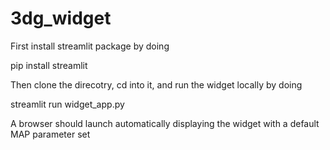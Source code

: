 # 3dg_widget


First install streamlit package by doing

pip install streamlit



Then clone the direcotry, cd into it, and run the widget locally by doing

streamlit run widget_app.py


A browser should launch automatically displaying the widget with a default MAP parameter set
